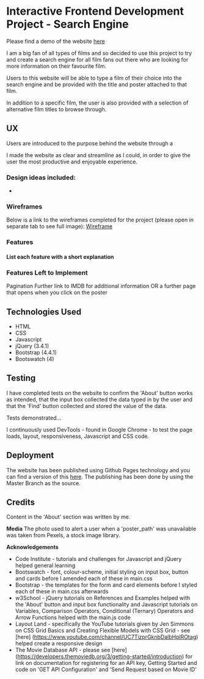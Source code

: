 # Interactive Frontend Development Project - Search Engine

Please find a demo of the website [here]()

I am a big fan of all types of films and so decided to use this project to try and create a search engine for all film fans out there who are looking for more information on their favourite film.

Users to this website will be able to type a film of their choice into the search engine and be provided with the title and poster attached to that film.

In addition to a specific film, the user is also provided with a selection of alternative film titles to browse through.

## UX
Users are introduced to the purpose behind the website through a  

I made the website as clear and streamline as I could, in order to give the user the most productive and enjoyable experience.

### Design ideas included:
- 

### Wireframes
Below is a link to the wireframes completed for the project (please open in separate tab to see full image):
[Wireframe](https://github.com/Liz94688/search-engine/blob/master/assets/wireframes/IMG-9015.jpg)

### Features

#### List each feature with a short explanation

### Features Left to Implement
Pagination
Further link to IMDB for additional information OR a further page that opens when you click on the poster

## Technologies Used
- HTML
- CSS
- Javascript
- jQuery (3.4.1)
- Bootstrap (4.4.1)
- Bootswatch (4)

## Testing
I have completed tests on the website to confirm the 'About' button works as intended, that the input box collected the data typed in by the user and that the 'Find' button collected and stored the value of the data. 

Tests demonstrated...

I continuously used DevTools - found in Google Chrome - to test the page loads, layout, responsiveness, Javascript and CSS code.

## Deployment
The website has been published using Github Pages technology and you can find a version of this [here](). The publishing has been done by using the Master Branch as the source.

## Credits
Content in the 'About' section was written by me.

**Media**
The photo used to alert a user when a 'poster_path' was unavailable was taken from Pexels, a stock image library.

**Acknowledgements**
- Code Institute - tutorials and challenges for Javascript and jQuery helped general learning
- Bootswatch - font, colour-scheme, initial styling on input box, button and cards before I amended each of these in main.css
- Bootstrap - the templates for the form and card elements before I styled each of these in main.css afterwards
- w3School - jQuery tutorials on References and Examples helped with the 'About' button and input box functionality and Javascript tutorials on Variables, Comparison Operators, Conditional (Ternary) Operators and Arrow Functions helped with the main.js code
- Layout Land - specifically the YouTube tutorials given by Jen Simmons on CSS Grid Basics and Creating Flexible Models with CSS Grid - see [here] (https://www.youtube.com/channel/UC7TizprGknbDalbHplROtag) helped create a responsive design 
- The Movie Database API - please see [here] (https://developers.themoviedb.org/3/getting-started/introduction) for link on documentation for registering for an API key, Getting Started and code on 'GET API Configuration' and 'Send Request based on Movie ID'